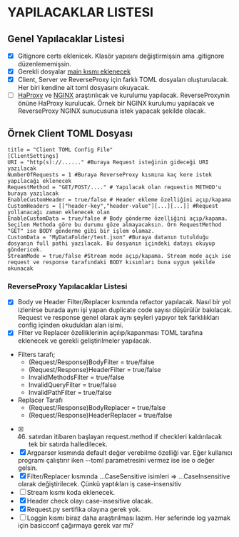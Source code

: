 # **YAPILACAKLAR LISTESI**
## Genel Yapılacaklar Listesi
- [x] Gitignore certs eklenicek. Klasör yapısını değiştirmişsin ama .gitignore düzenlememişsin.
- [x] Gerekli dosyalar [main kısmı eklenecek ](https://www.freecodecamp.org/news/if-name-main-python-example/#:~:text=We%20can%20use%20an%20if,name%20if%20it%20is%20imported.) 
- [x] Client, Server ve ReverseProxy için farklı TOML dosyaları oluşturulacak. Her biri kendine ait toml dosyasını okuyacak.
- [ ] [HaProxy](https://www.haproxy.com/) ve [NGINX](https://www.nginx.com/) araştırılıcak ve kurulumu yapılacak. ReverseProxynin önüne HaProxy kurulucak. Örnek bir NGINX kurulumu yapılacak ve ReverseProxy NGINX sunucusuna istek yapacak şekilde olacak.
## Örnek Client TOML Dosyası
```
title = "Client TOML Config File"
[ClientSettings]
URI = "http(s)://......" #Buraya Request isteğinin gideceği URI yazılacak 
NumberOfRequests = 1 #Buraya ReverseProxy kısmına kaç kere istek yapılacağı eklenecek
RequestMethod = "GET/POST/...." # Yapılacak olan requestin METHOD'u buraya yazılacak
EnableCustomHeader = true/false # Header ekleme özelliğini açıp/kapama
CustomHeaders = [["header-key","header-value"][...][...]] #Request yollanacağı zaman eklenecek olan
EnableCustomData = true/false # Body gönderme özelliğini açıp/kapama. Seçilen Methoda göre bu durumu göze almayacaksın. Örn RequestMethod "GET" ise BODY gönderme gibi bir işlem olamaz.
CustomData = "MyDataFolder/test.json" #Buraya datanın tutulduğu dosyanın full pathi yazılacak. Bu dosyanın içindeki datayı okuyup göndericek.
StreamMode = true/false #Stream mode açıp/kapama. Stream mode açık ise request ve response tarafındaki BODY kısımları buna uygun şekilde okunacak
```

### ReverseProxy Yapılacaklar Listesi
- [x] Body ve Header Filter/Replacer kısmında refactor yapılacak. Nasıl bir yol izlenirse burada aynı işi yapan duplicate code sayısı düşürülür bakılacak. Request ve response genel olarak aynı şeyleri yapıyor tek farklılıkları config içinden okudukları alan isimi.
- [x] Filter ve Replacer özelliklerinin açılıp/kapanması TOML tarafına eklenecek ve gerekli geliştirilmeler yapılacak. 
- Filters tarafı; 
  - (Request/Response)BodyFilter = true/false
  - (Request/Response)HeaderFilter = true/false
  - InvalidMethodsFilter = true/false
  - InvalidQueryFilter = true/false
  - InvalidPathFilter = true/false
- Replacer Tarafı
    - (Request/Response)BodyReplacer = true/false
    - (Request/Response)HeaderReplacer = true/false
- [x] 46. satırdan itibaren başlayan request.method if checkleri kaldırılacak tek bir satırda halledilecek.
- [x] Argparser kısmında default değer verebilme özelliği var. Eğer kullanıcı programı çalıştırır iken --toml parametresini vermez ise ise o değer gelsin.
- [x] Filter/Replacer kısmında ...CaseSensitive isimleri => ...CaseInsensitive olarak değiştirilecek. Çünkü yaptıkları iş case-insensitiv
- [ ] Stream kısmı koda eklenecek.
- [x] Header check olayı case-insesitive olacak.
- [x] Request.py sertifika olayına gerek yok.
- [ ] Loggin kısmı biraz daha araştırılması lazım. Her seferinde log yazmak için basicconf çağırmaya gerek var mı?
